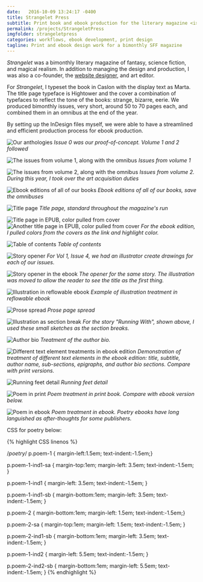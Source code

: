 ```yaml
---
date:   2016-10-09 13:24:17 -0400
title: Strangelet Press
subtitle: Print book and ebook production for the literary magazine <i>Strangelet</i>, 2012-2016
permalink: /projects/StrangeletPress
imgfolder: strangeletpress
categories: workflows, ebook development, print design
tagline: Print and ebook design work for a bimonthly SFF magazine
---
```

*Strangelet* was a bimonthly literary magazine of fantasy, science fiction, and magical realism. In addition to managing the design and production, I was also a co-founder, the [website designer](../StrangeletWebsite), and art editor.

For *Strangelet*, I typeset the book in Caslon with the display text as Marta. The title page typeface is Hightower and the cover a combination of typefaces to reflect the tone of the books: strange, bizarre, eerie. We produced bimonthly issues, very short, around 50 to 70 pages each, and combined them in an omnibus at the end of the year.

By setting up the InDesign files myself, we were able to have a streamlined and efficient production process for ebook production.

![Our anthologies](../../img/strangeletpress/1-covers-anthologies.jpg)
*Issue 0 was our proof-of-concept. Volume 1 and 2 followed*

![The issues from volume 1, along with the omnibus](../../img/strangeletpress/2-year1-covers.jpg)
*Issues from volume 1*

![The issues from volume 2, along with the omnibus](../../img/strangeletpress/3-year2-covers.jpg)
*Issues from volume 2. During this year, I took over the art acquisition duties*

![Ebook editions of all of our books](../../img/strangeletpress/4-library.jpg)
*Ebook editions of all of our books, save the omnibuses*

![Title page](../../img/strangeletpress/5a-title-page.jpg)
*Title page, standard throughout the magazine's run*

![Title page in EPUB, color pulled from cover](../../img/strangeletpress/5b-i-title-page-open-ebook.jpg)
![Another title page in EPUB, color pulled from cover](../../img/strangeletpress/5b-ii-title-page-open-ebook.jpg)
*For the ebook edition, I pulled colors from the covers as the link and highlight color.*

![Table of contents](../../img/strangeletpress/6-toc.jpg)
*Table of contents*

![Story opener](../../img/strangeletpress/7a-story-open-spread.jpg)
*For Vol 1, Issue 4, we had an illustrator create drawings for each of our issues.*

![Story opener in the ebook](../../img/strangeletpress/7b-i-story-open-spread.jpg)
*The opener for the same story. The illustration was moved to allow the reader to see the title as the first thing.*

![Illustration in reflowable ebook](../../img/strangeletpress/7b-ii-story-open-spread.jpg)
*Example of illustration treatment in reflowable ebook*

![Prose spread](../../img/strangeletpress/8a-prose-spread.jpg)
*Prose page spread*

![Illustration as section break](../../img/strangeletpress/8b-section-div-spread.jpg)
*For the story "Running With", shown above, I used these small sketches as the section breaks.*

![Author bio](../../img/strangeletpress/8c-ebook-spread-1.jpg)
*Treatment of the author bio.*

![Different text element treatments in ebook edition](../../img/strangeletpress/8d-footer-detail.jpg)
*Demonstration of treatment of different text elements in the ebook edition: title, subtitle, author name, sub-sections, epigraphs, and author bio sections. Compare with print versions.*

![Running feet detail](../../img/strangeletpress/9-prose-bio.jpg)
*Running feet detail*

![Poem in print](../../img/strangeletpress/11a-poem-print.JPG)
*Poem treatment in print book. Compare with ebook version below.*

![Poem in ebook](../../img/strangeletpress/11b-poem-ebook.jpg)
*Poem treatment in ebook. Poetry ebooks have long languished as after-thoughts for some publishers.*

CSS for poetry below: 

{% highlight CSS linenos %}

/*poetry*/
p.poem-1 {
	margin-left:1.5em;
	text-indent:-1.5em;}
		
p.poem-1-ind1-sa {
	margin-top:1em;
	margin-left: 3.5em; 
	text-indent:-1.5em;
}

p.poem-1-ind1 {
	margin-left: 3.5em; 
	text-indent:-1.5em;
}

p.poem-1-ind1-sb {
	margin-bottom:1em;
	margin-left: 3.5em; 
	text-indent:-1.5em;
}

p.poem-2 {
	margin-bottom:1em;
	margin-left: 1.5em; 
	text-indent:-1.5em;}

p.poem-2-sa {
	margin-top:1em;
	margin-left: 1.5em; 
	text-indent:-1.5em;
}

p.poem-2-ind1-sb {
	margin-bottom:1em;
	margin-left: 3.5em; 
	text-indent:-1.5em;
}

p.poem-1-ind2 {
	margin-left: 5.5em; 
	text-indent:-1.5em;
}

p.poem-2-ind2-sb {
	margin-bottom:1em;
	margin-left: 5.5em; 
	text-indent:-1.5em;
}
{% endhighlight %}